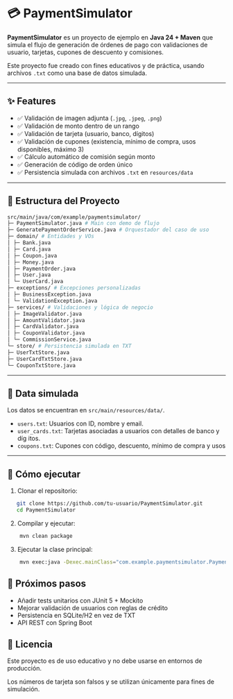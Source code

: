 # 💳 PaymentSimulator

**PaymentSimulator** es un proyecto de ejemplo en **Java 24 + Maven** que simula el flujo de generación de órdenes de pago con validaciones de usuario, tarjetas, cupones de descuento y comisiones.

Este proyecto fue creado con fines educativos y de práctica, usando archivos `.txt` como una base de datos simulada.

---

## ✨ Features

- ✅ Validación de imagen adjunta (`.jpg`, `.jpeg`, `.png`)
- ✅ Validación de monto dentro de un rango
- ✅ Validación de tarjeta (usuario, banco, dígitos)
- ✅ Validación de cupones (existencia, mínimo de compra, usos disponibles, máximo 3)
- ✅ Cálculo automático de comisión según monto
- ✅ Generación de código de orden único
- ✅ Persistencia simulada con archivos `.txt` en `resources/data`

---

## 📂 Estructura del Proyecto

```bash
src/main/java/com/example/paymentsimulator/
├─ PaymentSimulator.java # Main con demo de flujo
├─ GeneratePaymentOrderService.java # Orquestador del caso de uso
├─ domain/ # Entidades y VOs
│ ├─ Bank.java
│ ├─ Card.java
│ ├─ Coupon.java
│ ├─ Money.java
│ ├─ PaymentOrder.java
│ ├─ User.java
│ └─ UserCard.java
├─ exceptions/ # Excepciones personalizadas
│ ├─ BusinessException.java
│ └─ ValidationException.java
├─ services/ # Validaciones y lógica de negocio
│ ├─ ImageValidator.java
│ ├─ AmountValidator.java
│ ├─ CardValidator.java
│ ├─ CouponValidator.java
│ └─ CommissionService.java
└─ store/ # Persistencia simulada en TXT
├─ UserTxtStore.java
├─ UserCardTxtStore.java
└─ CouponTxtStore.java
```

---

## 📑 Data simulada

Los datos se encuentran en `src/main/resources/data/`.
- `users.txt`: Usuarios con ID, nombre y email.
- `user_cards.txt`: Tarjetas asociadas a usuarios con detalles de banco y díg
itos.
- `coupons.txt`: Cupones con código, descuento, mínimo de compra y usos

---

## 🚀 Cómo ejecutar

1. Clonar el repositorio:

```bash
   git clone https://github.com/tu-usuario/PaymentSimulator.git
   cd PaymentSimulator
```

2. Compilar y ejecutar:

```bash
    mvn clean package
```

3. Ejecutar la clase principal:

```bash
    mvn exec:java -Dexec.mainClass="com.example.paymentsimulator.PaymentSimulator"
```

## 🧪 Próximos pasos

- Añadir tests unitarios con JUnit 5 + Mockito
- Mejorar validación de usuarios con reglas de crédito
- Persistencia en SQLite/H2 en vez de TXT
- API REST con Spring Boot

## 📜 Licencia

Este proyecto es de uso educativo y no debe usarse en entornos de producción.

Los números de tarjeta son falsos y se utilizan únicamente para fines de simulación.
